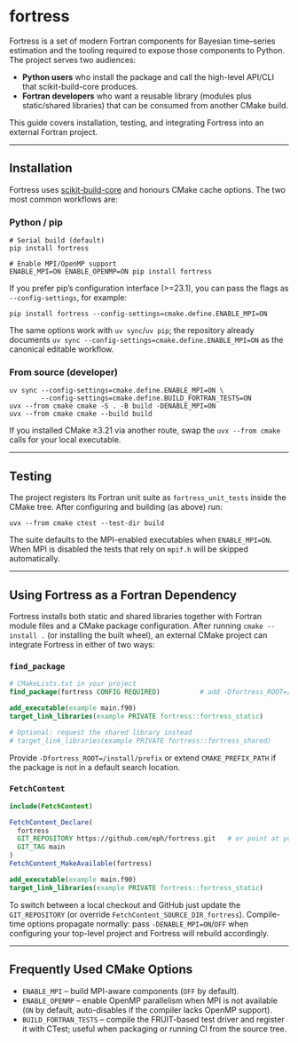 fortress
========

Fortress is a set of modern Fortran components for Bayesian time–series estimation
and the tooling required to expose those components to Python. The project serves
two audiences:

* **Python users** who install the package and call the high-level API/CLI that
  scikit-build-core produces.
* **Fortran developers** who want a reusable library (modules plus static/shared
  libraries) that can be consumed from another CMake build.

This guide covers installation, testing, and integrating Fortress into an external
Fortran project.

---

Installation
------------

Fortress uses [scikit-build-core] and honours CMake cache options. The two most
common workflows are:

### Python / pip

```
# Serial build (default)
pip install fortress

# Enable MPI/OpenMP support
ENABLE_MPI=ON ENABLE_OPENMP=ON pip install fortress
```

If you prefer pip’s configuration interface (>=23.1), you can pass the flags as
`--config-settings`, for example:

```
pip install fortress --config-settings=cmake.define.ENABLE_MPI=ON
```

The same options work with `uv sync`/`uv pip`; the repository already documents
`uv sync --config-settings=cmake.define.ENABLE_MPI=ON` as the canonical editable
workflow.

### From source (developer)

```
uv sync --config-settings=cmake.define.ENABLE_MPI=ON \
        --config-settings=cmake.define.BUILD_FORTRAN_TESTS=ON
uvx --from cmake cmake -S . -B build -DENABLE_MPI=ON
uvx --from cmake cmake --build build
```

If you installed CMake ≥3.21 via another route, swap the `uvx --from cmake` calls
for your local executable.

---

Testing
-------

The project registers its Fortran unit suite as `fortress_unit_tests` inside the
CMake tree. After configuring and building (as above) run:

```
uvx --from cmake ctest --test-dir build
```

The suite defaults to the MPI-enabled executables when `ENABLE_MPI=ON`. When MPI
is disabled the tests that rely on `mpif.h` will be skipped automatically.

---

Using Fortress as a Fortran Dependency
--------------------------------------

Fortress installs both static and shared libraries together with Fortran module
files and a CMake package configuration. After running `cmake --install .` (or
installing the built wheel), an external CMake project can integrate Fortress in
either of two ways:

### `find_package`

```cmake
# CMakeLists.txt in your project
find_package(fortress CONFIG REQUIRED)          # add -Dfortress_ROOT=/path/to/install if needed

add_executable(example main.f90)
target_link_libraries(example PRIVATE fortress::fortress_static)

# Optional: request the shared library instead
# target_link_libraries(example PRIVATE fortress::fortress_shared)
```

Provide `-Dfortress_ROOT=/install/prefix` or extend `CMAKE_PREFIX_PATH` if the
package is not in a default search location.

### `FetchContent`

```cmake
include(FetchContent)

FetchContent_Declare(
  fortress
  GIT_REPOSITORY https://github.com/eph/fortress.git   # or point at your local clone
  GIT_TAG main
)
FetchContent_MakeAvailable(fortress)

add_executable(example main.f90)
target_link_libraries(example PRIVATE fortress::fortress_static)
```

To switch between a local checkout and GitHub just update the `GIT_REPOSITORY`
(or override `FetchContent_SOURCE_DIR_fortress`). Compile-time options propagate
normally: pass `-DENABLE_MPI=ON`/`OFF` when configuring your top-level project and
Fortress will rebuild accordingly.

---

Frequently Used CMake Options
-----------------------------

* `ENABLE_MPI` – build MPI-aware components (`OFF` by default).
* `ENABLE_OPENMP` – enable OpenMP parallelism when MPI is not available (`ON` by
  default, auto-disables if the compiler lacks OpenMP support).
* `BUILD_FORTRAN_TESTS` – compile the FRUIT-based test driver and register it with
  CTest; useful when packaging or running CI from the source tree.

[scikit-build-core]: https://scikit-build-core.readthedocs.io/
